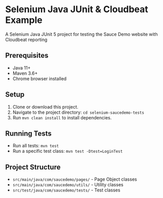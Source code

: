 # Selenium Java JUnit & Cloudbeat Example

A Selenium Java JUnit 5 project for testing the Sauce Demo website with Cloudbeat reporting

## Prerequisites
- Java 11+
- Maven 3.6+
- Chrome browser installed

## Setup
1. Clone or download this project.
2. Navigate to the project directory: `cd selenium-saucedemo-tests`
3. Run `mvn clean install` to install dependencies.

## Running Tests
- Run all tests: `mvn test`
- Run a specific test class: `mvn test -Dtest=LoginTest`

## Project Structure
- `src/main/java/com/saucedemo/pages/` - Page Object classes
- `src/main/java/com/saucedemo/utils/` - Utility classes
- `src/test/java/com/saucedemo/tests/` - Test classes